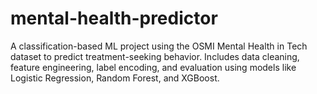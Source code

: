 # mental-health-predictor
A classification-based ML project using the OSMI Mental Health in Tech dataset to predict treatment-seeking behavior. Includes data cleaning, feature engineering, label encoding, and evaluation using models like Logistic Regression, Random Forest, and XGBoost.
